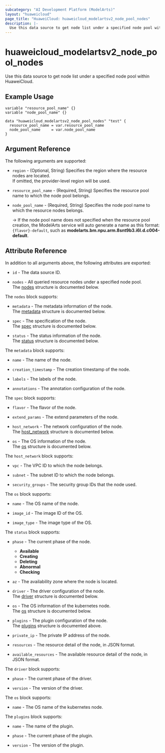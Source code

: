 ```yaml
---
subcategory: "AI Development Platform (ModelArts)"
layout: "huaweicloud"
page_title: "HuaweiCloud: huaweicloud_modelartsv2_node_pool_nodes"
description: |-
  Use this data source to get node list under a specified node pool within HuaweiCloud.
---
```


# huaweicloud_modelartsv2_node_pool_nodes

Use this data source to get node list under a specified node pool within HuaweiCloud.

## Example Usage

```hcl
variable "resource_pool_name" {}
variable "node_pool_name" {}

data "huaweicloud_modelartsv2_node_pool_nodes" "test" {
  resource_pool_name = var.resource_pool_name
  node_pool_name     = var.node_pool_name
}
```

## Argument Reference

The following arguments are supported:

* `region` - (Optional, String) Specifies the region where the resource nodes are located.  
  If omitted, the provider-level region will be used.

* `resource_pool_name` - (Required, String) Specifies the resource pool name to which the node pool belongs.  

* `node_pool_name` - (Required, String) Specifies the node pool name to which the resource nodes belongs.

  -> If the node pool name does not specified when the resource pool creation, the ModelArts service will auto generate
     a name as this format: `{flavor}-default`, such as **modelarts.bm.npu.arm.8snt9b3.i6l.d.c004-default**.

## Attribute Reference

In addition to all arguments above, the following attributes are exported:

* `id` - The data source ID.

* `nodes` - All queried resource nodes under a specified node pool.  
  The [nodes](#v2modelarts_node_pool_nodes) structure is documented below.

<a name="v2modelarts_node_pool_nodes"></a>
The `nodes` block supports:

* `metadata` - The metadata information of the node.  
  The [metadata](#v2modelarts_node_pool_nodes_metadata) structure is documented below.

* `spec` - The specification of the node.  
  The [spec](#v2modelarts_node_pool_nodes_spec) structure is documented below.

* `status` - The status information of the node.  
  The [status](#v2modelarts_node_pool_nodes_status) structure is documented below.

<a name="v2modelarts_node_pool_nodes_metadata"></a>
The `metadata` block supports:

* `name` - The name of the node.

* `creation_timestamp` - The creation timestamp of the node.

* `labels` - The labels of the node.

* `annotations` - The annotation configuration of the node.

<a name="v2modelarts_node_pool_nodes_spec"></a>
The `spec` block supports:

* `flavor` - The flavor of the node.

* `extend_params` - The extend parameters of the node.

* `host_network` - The network configuration of the node.  
  The [host_network](#v2modelarts_node_pool_nodes_spec_host_network) structure is documented below.

* `os` - The OS information of the node.  
  The [os](#v2modelarts_node_pool_nodes_spec_os) structure is documented below.

<a name="v2modelarts_node_pool_nodes_spec_host_network"></a>
The `host_network` block supports:

* `vpc` - The VPC ID to which the node belongs.

* `subnet` - The subnet ID to which the node belongs.

* `security_groups` - The security group IDs that the node used.

<a name="v2modelarts_node_pool_nodes_spec_os"></a>
The `os` block supports:

* `name` - The OS name of the node.

* `image_id` - The image ID of the OS.

* `image_type` - The image type of the OS.

<a name="v2modelarts_node_pool_nodes_status"></a>
The `status` block supports:

* `phase` - The current phase of the node.
  + **Available**
  + **Creating**
  + **Deleting**
  + **Abnormal**
  + **Checking**

* `az` - The availability zone where the node is located.

* `driver` - The driver configuration of the node.  
  The [driver](#v2modelarts_node_pool_nodes_status_driver) structure is documented below.

* `os` - The OS information of the kubernetes node.  
  The [os](#v2modelarts_node_pool_nodes_status_os) structure is documented below.

* `plugins` - The plugin configuration of the node.  
  The [plugins](#v2modelarts_node_pool_nodes_status_plugins) structure is documented above.

* `private_ip` - The private IP address of the node.

* `resources` - The resource detail of the node, in JSON format.

* `available_resources` - The available resource detail of the node, in JSON format.

<a name="v2modelarts_node_pool_nodes_status_driver"></a>
The `driver` block supports:

* `phase` - The current phase of the driver.

* `version` - The version of the driver.

<a name="v2modelarts_node_pool_nodes_status_os"></a>
The `os` block supports:

* `name` - The OS name of the kubernetes node.

<a name="v2modelarts_node_pool_nodes_status_plugins"></a>
The `plugins` block supports:

* `name` - The name of the plugin.

* `phase` - The current phase of the plugin.

* `version` - The version of the plugin.
